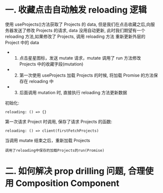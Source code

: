 # 一. 收藏点击自动触发 reloading 逻辑

使用 useProjects()方法获取了 Projects 的 data, 但是我们在点击收藏之后,向服务器发送了修改 Projects
的请求, data 没用自动更新, 此时我们期望有一个 reloading 方法,如果修改了 Projects, 调用 reloading 方法
重新更新外层的 Project 中的 data

- 1. 点击星星图标，发送 mutate 请求，mutate 调用了 run 方法修改 Projects 中的收藏字段(mutation)
- 2. 第一次使用 useProjects 加载 Projects 的时候, 将加载 Promise 的方法保存在 reloading 中
- 3. 后面调用 mutation 时, 直接执行 reloading 方法更新数据

初始化:

```
reloading: () => {}
```

第一次请求 Project 时调用, 保存了请求 Projects 的函数:

```
reloading: () => client(firstFetchProjects)
```

当调用 mutate 结束之后，重新加载 Projects

```
调用了reloading中保存的加载Projects的run(Promise)
```

# 二. 如何解决 prop drilling 问题, 合理使用 Composition Component
